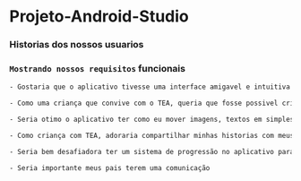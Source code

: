 # Projeto-Android-Studio

### Historias dos nossos usuarios

### `Mostrando nossos requisitos` funcionais

```bash
- Gostaria que o aplicativo tivesse uma interface amigavel e intuitiva
```
```bash
- Como uma criança que convive com o TEA, queria que fosse possivel criar historinhas interativas com meus personagens favoritos
```
```bash
- Seria otimo o aplicativo ter como eu mover imagens, textos em simples gestos
```
```bash
- Como criança com TEA, adoraria compartilhar minhas historias com meus colegas
```
```bash
- Seria bem desafiadora ter um sistema de progressão no aplicativo para medir meu desenvolvimento
```
```bash
- Seria importante meus pais terem uma comunicação
```

```bash

```











